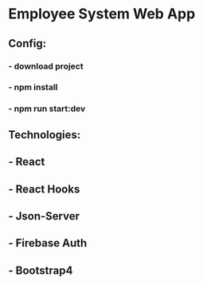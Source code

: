 
# Employee System Web App

## Config: 
  ### - download project
  ### - npm install
  ### - npm run start:dev

## Technologies:
  ## - React
  ## - React Hooks
  ## - Json-Server
  ## - Firebase Auth
  ## - Bootstrap4
